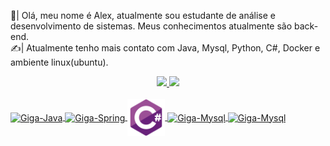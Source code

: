 👋| Olá, meu nome é Alex, atualmente sou estudante de análise e desenvolvimento de sistemas. Meus conhecimentos atualmente são back-end.                                                        
✍️| Atualmente tenho mais contato com Java, Mysql, Python, C#, Docker e ambiente linux(ubuntu).

<div align="center">
  <a href="https://github.com/alexferreiraofc">
  <img height="180em" src="https://github-readme-stats.vercel.app/api?username=alexferreiraofc&show_icons=true&theme=dracula&include_all_commits=true&count_private=true"/>
  <img height="180em" src="https://github-readme-stats.vercel.app/api/top-langs/?username=alexferreiraofc&layout=compact&langs_count=7&theme=dracula"/>
</div>
<div style="display: inline_block"><br>
  <img align="center" alt="Giga-Java" height="60" width="60" src="https://cdn.jsdelivr.net/gh/devicons/devicon/icons/java/java-original-wordmark.svg">
  <img align="center" alt="Giga-Spring" height="60" width="60" src="https://cdn.jsdelivr.net/gh/devicons/devicon/icons/spring/spring-original.svg">
  <img align="center" alt="Giga-Csharp" height="60" width="60" src="https://raw.githubusercontent.com/devicons/devicon/master/icons/csharp/csharp-original.svg">
  <img align="center" alt="Giga-Mysql" height="60" width="60" src="https://cdn.jsdelivr.net/gh/devicons/devicon/icons/mysql/mysql-original-wordmark.svg">
  <img align="center" alt="Giga-Mysql" height="60" width="60" src="https://cdn.jsdelivr.net/gh/devicons/devicon/icons/docker/docker-original.svg">
</div>

